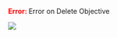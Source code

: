 

<span style="color:red"><b> Error: </b></span> Error on   Delete Objective
      

![](https://storage.googleapis.com/fluxble-reporting/screenShot179749ylAGr7OVy4L.png?authuser=1)